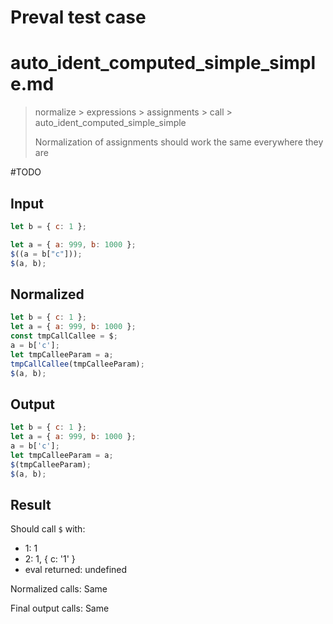 # Preval test case

# auto_ident_computed_simple_simple.md

> normalize > expressions > assignments > call > auto_ident_computed_simple_simple
>
> Normalization of assignments should work the same everywhere they are

#TODO

## Input

`````js filename=intro
let b = { c: 1 };

let a = { a: 999, b: 1000 };
$((a = b["c"]));
$(a, b);
`````

## Normalized

`````js filename=intro
let b = { c: 1 };
let a = { a: 999, b: 1000 };
const tmpCallCallee = $;
a = b['c'];
let tmpCalleeParam = a;
tmpCallCallee(tmpCalleeParam);
$(a, b);
`````

## Output

`````js filename=intro
let b = { c: 1 };
let a = { a: 999, b: 1000 };
a = b['c'];
let tmpCalleeParam = a;
$(tmpCalleeParam);
$(a, b);
`````

## Result

Should call `$` with:
 - 1: 1
 - 2: 1, { c: '1' }
 - eval returned: undefined

Normalized calls: Same

Final output calls: Same
